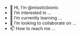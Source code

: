 - 👋 Hi, I’m @missticbionic
- 👀 I’m interested in ...
- 🌱 I’m currently learning ...
- 💞️ I’m looking to collaborate on ...
- 📫 How to reach me ...

<!---
missticbionic/missticbionic is a ✨ special ✨ repository because its `README.md` (this file) appears on your GitHub profile.
You can click the Preview link to take a look at your changes.
--->
